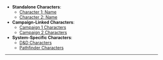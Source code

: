 - **Standalone Characters**:
    - [Character 1: Name](character1.md)
    - [Character 2: Name](character2.md)
- **Campaign-Linked Characters**:
    - [Campaign 1 Characters](campaign1_characters.md)
    - [Campaign 2 Characters](campaign2_characters.md)
- **System-Specific Characters**:
    - [D&D Characters](dnd_characters.md)
    - [Pathfinder Characters](pathfinder_characters.md)
- - - 
